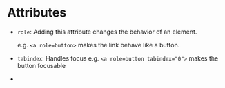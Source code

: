 # Attributes

- `role`: Adding this attribute changes the behavior of an element.

  e.g. `<a role=button>` makes the link behave like a button.

- `tabindex`: Handles focus
  e.g. `<a role=button tabindex="0">` makes the button focusable

- 